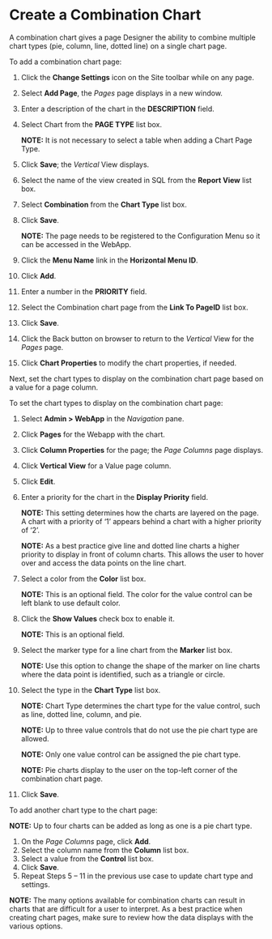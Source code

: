 # Create a Combination Chart

A combination chart gives a page Designer the ability to combine
multiple chart types (pie, column, line, dotted line) on a single chart
page.

To add a combination chart page:

1.  Click the **Change Settings** icon on the Site toolbar while on any
    page.

2.  Select **Add Page**, the *Pages* page displays in a new window.

3.  Enter a description of the chart in the **DESCRIPTION** field.

4.  Select Chart from the **PAGE TYPE** list box.
    
    **NOTE:** It is not necessary to select a table when adding a Chart
    Page Type.

5.  Click **Save**; the *Vertical* View displays.

6.  Select the name of the view created in SQL from the **Report View**
    list box.

7.  Select **Combination** from the **Chart Type** list box.

8.  Click **Save**.
    
    **NOTE:** The page needs to be registered to the Configuration Menu
    so it can be accessed in the WebApp.

9.  Click the **Menu Name** link in the **Horizontal Menu ID**.

10. Click **Add**.

11. Enter a number in the **PRIORITY** field.

12. Select the Combination chart page from the **Link To PageID** list
    box.

13. Click **Save**.

14. Click the Back button on browser to return to the *Vertical* View
    for the *Pages* page.

15. Click **Chart Properties** to modify the chart properties, if
    needed.

Next, set the chart types to display on the combination chart page based
on a value for a page column.

To set the chart types to display on the combination chart page:

1.  Select **Admin \> WebApp** in the *Navigation* pane.

2.  Click **Pages** for the Webapp with the chart.

3.  Click **Column Properties** for the page; the *Page Columns* page
    displays.

4.  Click **Vertical View** for a Value page column.

5.  Click **Edit**.

6.  Enter a priority for the chart in the **Display Priority** field.
    
    **NOTE:** This setting determines how the charts are layered on the
    page. A chart with a priority of ‘1’ appears behind a chart with a
    higher priority of ‘2’.
    
    **NOTE:** As a best practice give line and dotted line charts a
    higher priority to display in front of column charts. This allows
    the user to hover over and access the data points on the line chart.

7.  Select a color from the **Color** list box.
    
    **NOTE:** This is an optional field. The color for the value control
    can be left blank to use default color.

8.  Click the **Show Values** check box to enable it.
    
    **NOTE:** This is an optional field.

9.  Select the marker type for a line chart from the **Marker** list
    box.
    
    **NOTE:** Use this option to change the shape of the marker on line
    charts where the data point is identified, such as a triangle or
    circle.

10. Select the type in the **Chart Type** list box.
    
    **NOTE:** Chart Type determines the chart type for the value
    control, such as line, dotted line, column, and pie.
    
    **NOTE:** Up to three value controls that do not use the pie chart
    type are allowed.
    
    **NOTE:** Only one value control can be assigned the pie chart type.
    
    **NOTE:** Pie charts display to the user on the top-left corner of
    the combination chart page.

11. Click **Save**.

To add another chart type to the chart page:

**NOTE:** Up to four charts can be added as long as one is a pie chart
type.

1.  On the *Page Columns* page, click **Add**.
2.  Select the column name from the **Column** list box.
3.  Select a value from the **Control** list box.
4.  Click **Save**.
5.  Repeat Steps 5 – 11 in the previous use case to update chart type
    and settings.

**NOTE:** The many options available for combination charts can result
in charts that are difficult for a user to interpret. As a best practice
when creating chart pages, make sure to review how the data displays
with the various options.
